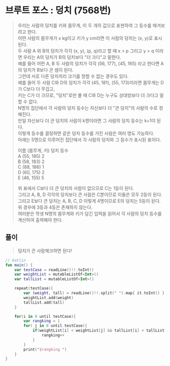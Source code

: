 # 브루트 포스 : 덩치 (7568번)
> 우리는 사람의 덩치를 키와 몸무게, 이 두 개의 값으로 표현하여 그 등수를 매겨보려고 한다.   
> 어떤 사람의 몸무게가 x kg이고 키가 y cm라면 이 사람의 덩치는 (x, y)로 표시된다.   
> 두 사람 A 와 B의 덩치가 각각 (x, y), (p, q)라고 할 때 x > p 그리고 y > q 이라면 우리는 A의 덩치가 B의 덩치보다 "더 크다"고 말한다.   
> 예를 들어 어떤 A, B 두 사람의 덩치가 각각 (56, 177), (45, 165) 라고 한다면 A의 덩치가 B보다 큰 셈이 된다.   
> 그런데 서로 다른 덩치끼리 크기를 정할 수 없는 경우도 있다.   
> 예를 들어 두 사람 C와 D의 덩치가 각각 (45, 181), (55, 173)이라면 몸무게는 D가 C보다 더 무겁고,   
> 키는 C가 더 크므로, "덩치"로만 볼 때 C와 D는 누구도 상대방보다 더 크다고 말할 수 없다.   
> N명의 집단에서 각 사람의 덩치 등수는 자신보다 더 "큰 덩치"의 사람의 수로 정해진다.   
> 만일 자신보다 더 큰 덩치의 사람이 k명이라면 그 사람의 덩치 등수는 k+1이 된다.   
> 이렇게 등수를 결정하면 같은 덩치 등수를 가진 사람은 여러 명도 가능하다.   
> 아래는 5명으로 이루어진 집단에서 각 사람의 덩치와 그 등수가 표시된 표이다.   
>    
>    이름	(몸무게, 키)	덩치 등수   
>     A	   (55, 185)	    2   
>     B	   (58, 183)	    2   
>     C	   (88, 186)	    1   
>     D	   (60, 175)	    2   
>     E	   (46, 155)	    5   
>   
> 위 표에서 C보다 더 큰 덩치의 사람이 없으므로 C는 1등이 된다.   
> 그리고 A, B, D 각각의 덩치보다 큰 사람은 C뿐이므로 이들은 모두 2등이 된다.   
> 그리고 E보다 큰 덩치는 A, B, C, D 이렇게 4명이므로 E의 덩치는 5등이 된다.   
> 위 경우에 3등과 4등은 존재하지 않는다.   
> 여러분은 학생 N명의 몸무게와 키가 담긴 입력을 읽어서 각 사람의 덩치 등수를 계산하여 출력해야 한다.

## 풀이
> 덩치가 큰 사람체크하면 된다!
```kotlin
// kotlin
fun main() {
    var testCase = readLine()!!.toInt()
    var weightList = mutableListOf<Int>()
    var tallList = mutableListOf<Int>()

    repeat(testCase){
        var (weight, tall) = readLine()!!.split(" ").map{ it.toInt() }
        weightList.add(weight)
        tallList.add(tall)
    }

    for(i in 0 until testCase){
        var rangking = 1
        for( j in 0 until testCase){
            if(weightList[i] < weightList[j] && tallList[i] < tallList[j]){
                rangking++
            }
        }
        print("$rangking ")
    }
}
```
